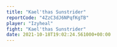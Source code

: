 ```yaml
---
title: "Kael'thas Sunstrider"
reportCode: "4ZzC3dJ6NPqfKgTB"
player: "Izyheal"
fight: "Kael'thas Sunstrider"
date: 2021-10-18T19:02:24.561000+00:00
---
```

